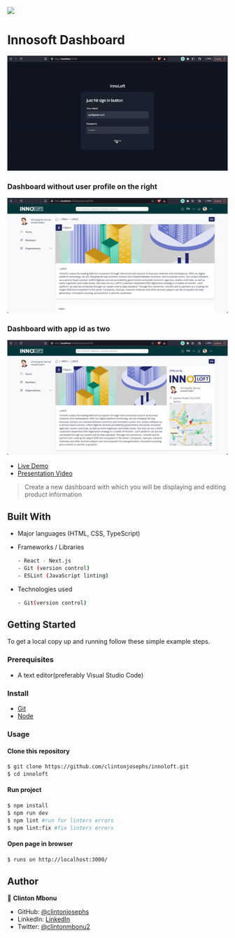 ![](https://img.shields.io/badge/Innosoft-navy)

# Innosoft Dashboard

![screenshot](./public/assets/images/presentation_video.gif)

### Dashboard without user profile on the right
![screenshot](./public/assets/images/dashboard_without_userprofile_on_right.png)

### Dashboard with app id as two
![screenshot](./public/assets/images/dashboard_with_appid_two.png)

- [Live Demo](https://stock-metrics-clint.netlify.app/)
- [Presentation Video](https://www.loom.com/share/eba6bdff52dc4a3a805a3a98a7a7064c)

> Create a new dashboard with which you will be displaying and editing product information



## Built With

- Major languages (HTML, CSS, TypeScript)

- Frameworks / Libraries
  ```bash
  - React - Next.js
  - Git (version control)
  - ESLint (JavaScript linting)
  ```

- Technologies used 
  
  ``` bash
  - Git(version control)
  ```


## Getting Started

To get a local copy up and running follow these simple example steps.

### Prerequisites
 - A text editor(preferably Visual Studio Code)

### Install
  -  [Git](https://git-scm.com/downloads)
  -  [Node](https://nodejs.org/en/download/)

### Usage
#### Clone this repository

```bash
$ git clone https://github.com/clintonjosephs/innoloft.git
$ cd innoloft
```
#### Run project

```bash
$ npm install
$ npm run dev
$ npm lint #run for linters errors
$ npm lint:fix #fix linters errors
```

#### Open page in browser
```bash
$ runs on http://localhost:3000/
```

## Author

👤 **Clinton Mbonu**

- GitHub: [@clintonjosephs](https://github.com/clintonjosephs)
- LinkedIn: [LinkedIn](https://linkedin.com/in/clinton-mbonu)
- Twitter: [@clintonmbonu2](https://twitter.com/clintonmbonu2)

